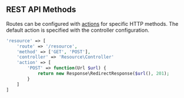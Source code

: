 ## REST API Methods
Routes can be configured with [actions](https://github.com/mvc5/mvc5/blob/master/src/Route/Match/Action.php) for specific HTTP methods. The default action is specified with the controller configuration.

```php
'resource' => [
    'route' => '/resource',
    'method' => ['GET', 'POST'],
    'controller' => 'Resource\Controller'
    'action' => [
        'POST' => function(Url $url) {
            return new Response\RedirectResponse($url(), 201);
        }
    ]
]
```
